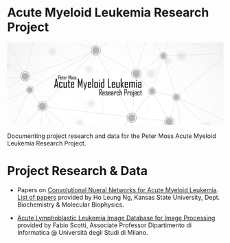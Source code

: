 # Acute Myeloid Leukemia Research Project

![Peter Moss Acute Myeloid Leukemia Research Project](Images/Banner-Social.jpg) 

Documenting project research and data for the Peter Moss Acute Myeloid Leukemia Research Project. 

# Project Research & Data

- Papers on [Convolutional Nueral Networks for Acute Myeloid Leukemia](https://github.com/AMLResearchProject/Research/Papers/CNN-AML-Papers.md "Convolutional Nueral Networks for Acute Myeloid Leukemia"). [List of papers](https://www.zotero.org/groups/2241402/acute_myeloid_leukemia "List of papers") provided by Ho Leung Ng, Kansas State University, Dept. Biochemistry & Molecular Biophysics.

- [Acute Lymphoblastic Leukemia Image Database for Image Processing](https://homes.di.unimi.it/scotti/all/ "Acute Lymphoblastic Leukemia Image Database for Image Processing") provided by Fabio Scotti, Associate Professor Dipartimento di Informatica @ Università degli Studi di Milano.
